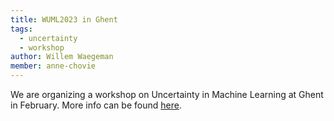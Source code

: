 ```yaml
---
title: WUML2023 in Ghent
tags:
  - uncertainty
  - workshop
author: Willem Waegeman
member: anne-chovie
---
```


We are organizing a workshop on Uncertainty in Machine Learning at Ghent in February. More info can be found <a href="https://sites.google.com/view/wuml2023">here</a>. 
